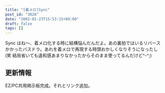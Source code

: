 ```yaml
---
title: "[着メロ]Sync"
post_id: "3028"
date: "2002-01-23T15:53:15+09:00"
draft: false
tags: []
---
```



Sync はね～、着メロ化する時に結構悩んだんだよ。あの裏拍ではいるリバースかかったバスドラ。あれを着メロで再現する時頭おかしくなりそうになったし(笑 結局省いても違和感あまりなかったからそのまま使ってるんだけど^-^;)
## 更新情報
EZ/PC共用掲示板完成。それとリンク追加。
